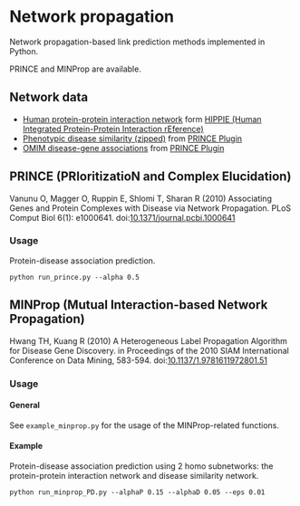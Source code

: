 # Network propagation
Network propagation-based link prediction methods implemented in Python.

PRINCE and MINProp are available.

## Network data
* [Human protein-protein interaction network](http://cbdm-01.zdv.uni-mainz.de/~mschaefer/hippie/hippie_current.txt) form [HIPPIE (Human Integrated Protein-Protein Interaction rEference)](http://cbdm-01.zdv.uni-mainz.de/~mschaefer/hippie/)
* [Phenotypic disease similarity (zipped)](http://www.cs.tau.ac.il/%7Ebnet/software/PrincePlugin/PhenSim.zip) from [PRINCE Plugin](http://www.cs.tau.ac.il/~bnet/software/PrincePlugin/)
* [OMIM disease-gene associations](http://www.cs.tau.ac.il/%7Ebnet/software/PrincePlugin/associations.txt) from [PRINCE Plugin](http://www.cs.tau.ac.il/~bnet/software/PrincePlugin/)

## PRINCE (PRIoritizatioN and Complex Elucidation)
Vanunu O, Magger O, Ruppin E, Shlomi T, Sharan R (2010) Associating Genes and Protein Complexes with Disease via Network Propagation. PLoS Comput Biol 6(1): e1000641. doi:[10.1371/journal.pcbi.1000641](https://doi.org/10.1371/journal.pcbi.1000641)

### Usage
Protein-disease association prediction.
```
python run_prince.py --alpha 0.5
```

## MINProp (Mutual Interaction-based Network Propagation)
Hwang TH, Kuang R (2010) A Heterogeneous Label Propagation Algorithm for Disease Gene Discovery. in Proceedings of the 2010 SIAM International Conference on Data Mining, 583-594. doi:[10.1137/1.9781611972801.51](https://doi.org/10.1137/1.9781611972801.51)

### Usage
#### General
See ``example_minprop.py`` for the usage of the MINProp-related functions.

#### Example
Protein-disease association prediction using 2 homo subnetworks: the protein-protein interaction network and disease similarity network.
```
python run_minprop_PD.py --alphaP 0.15 --alphaD 0.05 --eps 0.01
```
